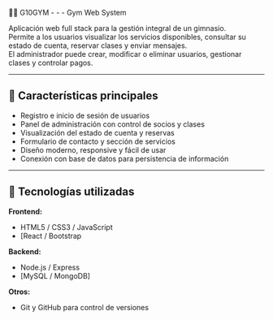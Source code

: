 🏋️‍♀️ G10GYM - - - Gym Web System

Aplicación web full stack para la gestión integral de un gimnasio.  
Permite a los usuarios visualizar los servicios disponibles, consultar su estado de cuenta, reservar clases y enviar mensajes.  
El administrador puede crear, modificar o eliminar usuarios, gestionar clases y controlar pagos.

---

## 🚀 Características principales

- Registro e inicio de sesión de usuarios
- Panel de administración con control de socios y clases
- Visualización del estado de cuenta y reservas
- Formulario de contacto y sección de servicios
- Diseño moderno, responsive y fácil de usar
- Conexión con base de datos para persistencia de información

---

## 🧰 Tecnologías utilizadas

**Frontend:**  
- HTML5 / CSS3 / JavaScript  
- [React / Bootstrap 

**Backend:**  
- Node.js / Express  
- [MySQL / MongoDB]

**Otros:**  
- Git y GitHub para control de versiones  
